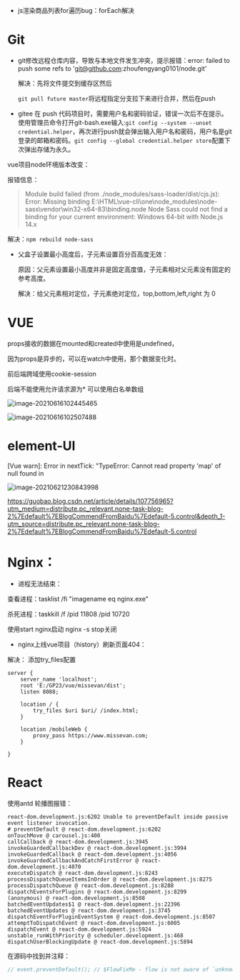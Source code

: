 - js渲染商品列表for遍历bug：forEach解决

















# Git

- git修改远程仓库内容，导致与本地文件发生冲突，提示报错：error: failed to push some refs to 'git@github.com:zhoufengyang0101/node.git'

  解决：先将文件提交到缓存区然后

  `git pull future master`将远程指定分支拉下来进行合并，然后在push
  
- gitee 在 push 代码项目时，需要用户名和密码验证，错误一次后不在提示。使用管理员命令打开git-bash.exe输入:`git config --system --unset credential.helper`，再次进行push就会弹出输入用户名和密码，用户名是git登录的邮箱和密码。`git config --global credential.helper store`配置下次弹出存储为永久。







vue项目node环境版本改变：

报错信息：

> Module build failed (from ./node_modules/sass-loader/dist/cjs.js):
> Error: Missing binding E:\HTML\vue-cli\one\node_modules\node-sass\vendor\win32-x64-83\binding.node
> Node Sass could not find a binding for your current environment: Windows 64-bit with Node.js 14.x  

解决：`npm rebuild node-sass`









- 父盒子设置最小高度后，子元素设置百分百高度无效：

  原因：父元素设置最小高度并非是固定高度值，子元素相对父元素没有固定的参考高度。

  解决：给父元素相对定位，子元素绝对定位，top,bottom,left,right 为 0







#  VUE

props接收的数据在mounted和created中使用是undefined，

因为props是异步的，可以在watch中使用，那个数据变化时。





























前后端跨域使用cookie-session

后端不能使用允许请求源为*  可以使用白名单数组

![image-20210616102445465](C:\Users\11091\AppData\Roaming\Typora\typora-user-images\image-20210616102445465.png)

![image-20210616102507488](C:\Users\11091\AppData\Roaming\Typora\typora-user-images\image-20210616102507488.png)







# element-UI

[Vue warn]: Error in nextTick: "TypeError: Cannot read property 'map' of null found in

![image-20210621230843998](C:\Users\11091\AppData\Roaming\Typora\typora-user-images\image-20210621230843998.png)

https://guobao.blog.csdn.net/article/details/107756965?utm_medium=distribute.pc_relevant.none-task-blog-2%7Edefault%7EBlogCommendFromBaidu%7Edefault-5.control&depth_1-utm_source=distribute.pc_relevant.none-task-blog-2%7Edefault%7EBlogCommendFromBaidu%7Edefault-5.control





# Nginx：

- 进程无法结束：

查看进程：tasklist /fi  "imagename eq nginx.exe"

杀死进程：taskkill /f /pid 11808 /pid 10720

使用start nginx启动  nginx -s stop关闭



- nginx上线vue项目（history）刷新页面404：

解决： 添加try_files配置

```nginx
server {
    server_name 'localhost';
    root 'E:/GP23/vue/missevan/dist';
    listen 8088;
    
    location / {
        try_files $uri $uri/ /index.html;
    }
    
    location /mobileWeb {
        proxy_pass https://www.missevan.com;
    }

}
```









# React 

使用antd 轮播图报错：

```nginx
react-dom.development.js:6202 Unable to preventDefault inside passive event listener invocation.
# preventDefault @ react-dom.development.js:6202
onTouchMove @ carousel.js:400
callCallback @ react-dom.development.js:3945
invokeGuardedCallbackDev @ react-dom.development.js:3994
invokeGuardedCallback @ react-dom.development.js:4056
invokeGuardedCallbackAndCatchFirstError @ react-dom.development.js:4070
executeDispatch @ react-dom.development.js:8243
processDispatchQueueItemsInOrder @ react-dom.development.js:8275
processDispatchQueue @ react-dom.development.js:8288
dispatchEventsForPlugins @ react-dom.development.js:8299
(anonymous) @ react-dom.development.js:8508
batchedEventUpdates$1 @ react-dom.development.js:22396
batchedEventUpdates @ react-dom.development.js:3745
dispatchEventForPluginEventSystem @ react-dom.development.js:8507
attemptToDispatchEvent @ react-dom.development.js:6005
dispatchEvent @ react-dom.development.js:5924
unstable_runWithPriority @ scheduler.development.js:468
dispatchUserBlockingUpdate @ react-dom.development.js:5894
```

在源码中找到并注释：

```js
// event.preventDefault(); // $FlowFixMe - flow is not aware of `unknown` in IE
```

